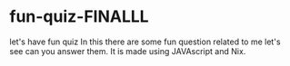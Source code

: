 # fun-quiz-FINALLL
let's have fun quiz
In this there are some fun question related to me let's see can you answer them.
 It is made using JAVAscript and Nix.
